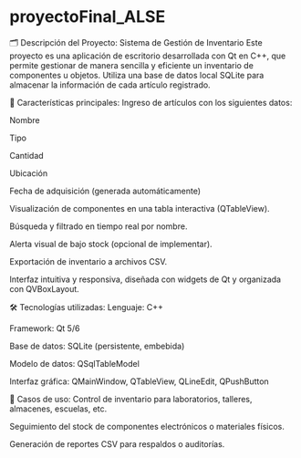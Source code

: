 # proyectoFinal_ALSE
🗂️ Descripción del Proyecto: Sistema de Gestión de Inventario
Este proyecto es una aplicación de escritorio desarrollada con Qt en C++, que permite gestionar de manera sencilla y eficiente un inventario de componentes u objetos. Utiliza una base de datos local SQLite para almacenar la información de cada artículo registrado.

🔧 Características principales:
Ingreso de artículos con los siguientes datos:

Nombre

Tipo

Cantidad

Ubicación

Fecha de adquisición (generada automáticamente)

Visualización de componentes en una tabla interactiva (QTableView).

Búsqueda y filtrado en tiempo real por nombre.

Alerta visual de bajo stock (opcional de implementar).

Exportación de inventario a archivos CSV.

Interfaz intuitiva y responsiva, diseñada con widgets de Qt y organizada con QVBoxLayout.

🛠️ Tecnologías utilizadas:
Lenguaje: C++

Framework: Qt 5/6

Base de datos: SQLite (persistente, embebida)

Modelo de datos: QSqlTableModel

Interfaz gráfica: QMainWindow, QTableView, QLineEdit, QPushButton

📁 Casos de uso:
Control de inventario para laboratorios, talleres, almacenes, escuelas, etc.

Seguimiento del stock de componentes electrónicos o materiales físicos.

Generación de reportes CSV para respaldos o auditorías.
